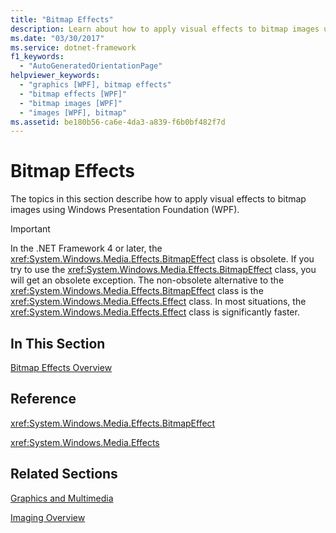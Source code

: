 ```yaml
---
title: "Bitmap Effects"
description: Learn about how to apply visual effects to bitmap images using Windows Presentation Foundation (WPF).
ms.date: "03/30/2017"
ms.service: dotnet-framework
f1_keywords: 
  - "AutoGeneratedOrientationPage"
helpviewer_keywords: 
  - "graphics [WPF], bitmap effects"
  - "bitmap effects [WPF]"
  - "bitmap images [WPF]"
  - "images [WPF], bitmap"
ms.assetid: be180b56-ca6e-4da3-a839-f6b0bf482f7d
---
```

# Bitmap Effects

The topics in this section describe how to apply visual effects to bitmap images using Windows Presentation Foundation (WPF).  
  
> [!IMPORTANT]
> In the .NET Framework 4 or later, the <xref:System.Windows.Media.Effects.BitmapEffect> class is obsolete. If you try to use the <xref:System.Windows.Media.Effects.BitmapEffect> class, you will get an obsolete exception. The non-obsolete alternative to the <xref:System.Windows.Media.Effects.BitmapEffect> class is the <xref:System.Windows.Media.Effects.Effect> class. In most situations, the <xref:System.Windows.Media.Effects.Effect> class is significantly faster.  
  
## In This Section  

[Bitmap Effects Overview](bitmap-effects-overview.md)  
  
## Reference  

<xref:System.Windows.Media.Effects.BitmapEffect>  
  
<xref:System.Windows.Media.Effects>  
  
## Related Sections  

[Graphics and Multimedia](index.md)  
  
[Imaging Overview](imaging-overview.md)
